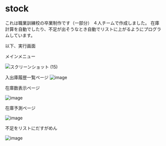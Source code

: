 # stock
これは職業訓練校の卒業制作です（一部分）
４人チームで作成しました。
在庫計算を自動でしたり、不足が出そうなとき自動でリストに上がるようにプログラムしています。



以下、実行画面


メインメニュー


![スクリーンショット (15)](https://user-images.githubusercontent.com/99628818/153808415-e9cb7fcf-f231-4d77-884c-bc8becd4e057.png)



入出庫履歴一覧ページ
![image](https://user-images.githubusercontent.com/99628818/153808765-0cf1ab83-32b7-4335-9bb9-23eee3801079.png)

在庫数表示ページ

![image](https://user-images.githubusercontent.com/99628818/153809045-2abb448d-ed9b-4912-935e-4cc02089a7af.png)


在庫予測ページ


![image](https://user-images.githubusercontent.com/99628818/153809126-9c0589db-c97f-4933-924e-e3c948853036.png)


不足をリストにだすがめん

![image](https://user-images.githubusercontent.com/99628818/153809322-5d2b7576-0cd9-403d-8d24-2dfa8930e2b4.png)
